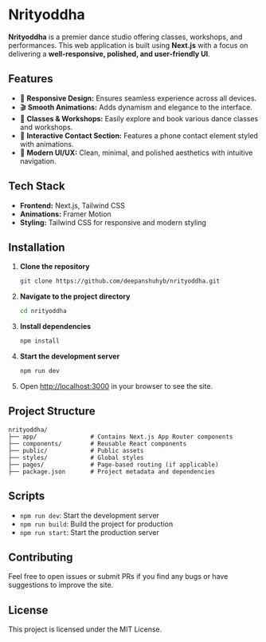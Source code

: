 

# Nrityoddha

**Nrityoddha** is a premier dance studio offering classes, workshops, and performances. This web application is built using **Next.js** with a focus on delivering a **well-responsive, polished, and user-friendly UI**.

## Features

- 🌟 **Responsive Design:** Ensures seamless experience across all devices.
- 🎬 **Smooth Animations:** Adds dynamism and elegance to the interface.
- 📅 **Classes & Workshops:** Easily explore and book various dance classes and workshops.
- 📱 **Interactive Contact Section:** Features a phone contact element styled with animations.
- 📂 **Modern UI/UX:** Clean, minimal, and polished aesthetics with intuitive navigation.

## Tech Stack

- **Frontend:** Next.js, Tailwind CSS
- **Animations:** Framer Motion
- **Styling:** Tailwind CSS for responsive and modern styling

## Installation

1. **Clone the repository**
   ```bash
   git clone https://github.com/deepanshuhyb/nrityoddha.git
   ```
2. **Navigate to the project directory**
   ```bash
   cd nrityoddha
   ```
3. **Install dependencies**
   ```bash
   npm install
   ```
4. **Start the development server**
   ```bash
   npm run dev
   ```
5. Open [http://localhost:3000](http://localhost:3000) in your browser to see the site.

## Project Structure

```
nrityoddha/
├── app/               # Contains Next.js App Router components
├── components/        # Reusable React components
├── public/            # Public assets
├── styles/            # Global styles
├── pages/             # Page-based routing (if applicable)
├── package.json       # Project metadata and dependencies
```

## Scripts

- `npm run dev`: Start the development server
- `npm run build`: Build the project for production
- `npm run start`: Start the production server

## Contributing

Feel free to open issues or submit PRs if you find any bugs or have suggestions to improve the site.

## License

This project is licensed under the MIT License.
